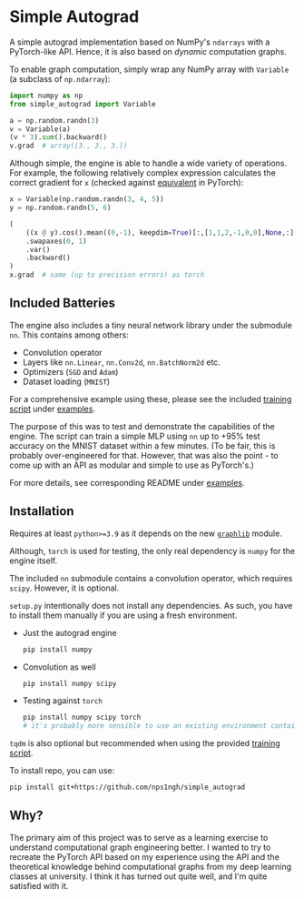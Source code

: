 # Simple Autograd
A simple autograd implementation based on NumPy's 
`ndarrays` with a PyTorch-like API.
Hence, it is also based on *dynamic* computation graphs.

To enable graph computation, simply wrap any NumPy array 
with `Variable` (a subclass of `np.ndarray`):

```python
import numpy as np
from simple_autograd import Variable

a = np.random.randn(3)
v = Variable(a)
(v * 3).sum().backward()
v.grad  # array([3., 3., 3.])
```

Although simple, the engine is able to handle a wide variety
of operations. For example, the following relatively complex
expression calculates the correct gradient for `x` 
(checked against [equivalent](test/test_variable.py) in PyTorch):

```python
x = Variable(np.random.randn(3, 4, 5))
y = np.random.randn(5, 6)

(
    ((x @ y).cos().mean((0,-1), keepdim=True)[:,[1,1,2,-1,0,0],None,:] * y)
    .swapaxes(0, 1)
    .var()
    .backward()
)
x.grad  # same (up to precision errors) as torch
```

## Included Batteries
The engine also includes a tiny neural network library under the submodule
`nn`.
This contains among others:
- Convolution operator
- Layers like `nn.Linear`, `nn.Conv2d`, `nn.BatchNorm2d` etc.
- Optimizers (`SGD` and `Adam`)
- Dataset loading (`MNIST`)

For a comprehensive example using these, please see the included
[training script](examples/train.py) under [examples](examples).

The purpose of this was to test and demonstrate the capabilities of the engine.
The script can train a simple MLP using `nn` up to +95% test accuracy on the MNIST
dataset within a few minutes.
(To be fair, this is probably over-engineered for that. 
However, that was also the point - to come up with an API as modular and simple to use as PyTorch's.)

For more details, see corresponding README under [examples](examples).




## Installation
Requires at least `python>=3.9` as it depends on the new 
[`graphlib`](https://docs.python.org/3/library/graphlib.html) module.

Although, `torch` is used for testing,
the only real dependency is `numpy` for 
the engine itself.

The included `nn` submodule contains a convolution
operator, which requires `scipy`.
However, it is optional.

`setup.py` intentionally does not install any dependencies.
As such, you have to install them manually if you are using a fresh environment.
- Just the autograd engine
  ```sh
  pip install numpy
  ```
- Convolution as well
  ```sh
  pip install numpy scipy
  ```
- Testing against `torch`
  ```sh
  pip install numpy scipy torch
  # it's probably more sensible to use an existing environment containing torch
  ```

`tqdm` is also optional but recommended when using the provided 
[training script](examples/train.py).


To install repo, you can use:
```sh
pip install git+https://github.com/nps1ngh/simple_autograd
```

## Why?
The primary aim of this project was to serve as a learning exercise to understand
computational graph engineering better.
I wanted to try to recreate the PyTorch API based on my experience using the API
and the theoretical knowledge behind computational graphs from my deep learning 
classes at university.
I think it has turned out quite well, and I'm quite satisfied with it.
